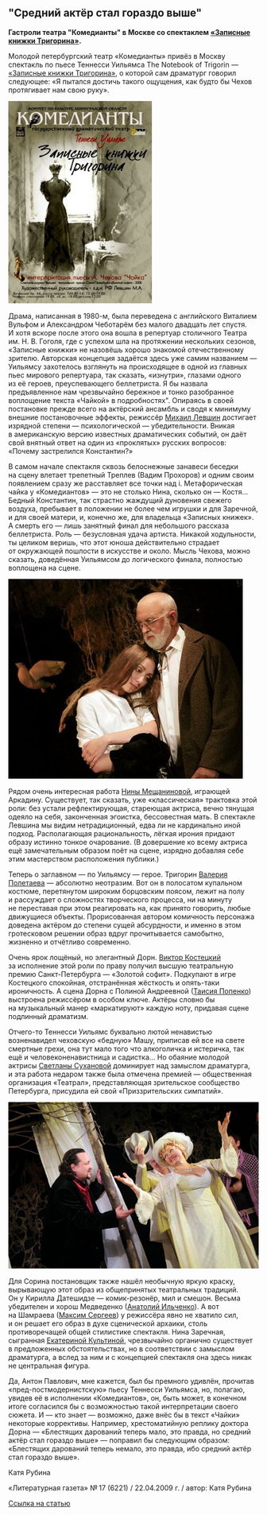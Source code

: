 ## "Средний актёр стал гораздо выше"


**Гастроли театра "Комедианты" в Москве со спектаклем [«Записные книжки Тригорина»][0].**


Молодой петербургский театр «Комедианты» привёз в Москву спектакль по пьесе Теннесси Уильямса The Notebook of Trigorin — [«Записные книжки Тригорина»][0], о которой сам драматург говорил следующее: «Я пытался достичь такого ощущения, как будто бы Чехов протягивает нам свою руку».


[
![](../../performance/zapisnye-knizhki-trigorina/poster.jpg)
][0]


Драма, написанная в 1980-м, была переведена с английского Виталием Вульфом и Александром Чеботарём без малого двадцать лет спустя. И хотя вскоре после этого она вошла в репертуар столичного Театра им. Н. В. Гоголя, где с успехом шла на протяжении нескольких сезонов, «Записные книжки» не назовёшь хорошо знакомой отечественному зрителю. Авторская концепция задаётся здесь уже самим названием — Уильямсу захотелось взглянуть на происходящее в одной из главных пьес мирового репертуара, так сказать, «изнутри», глазами одного из её героев, преуспевающего беллетриста. Я бы назвала предъявленное нам чрезвычайно бережное и тонко разобранное воплощение текста «Чайкой» в подробностях". Опираясь в своей постановке прежде всего на актёрский ансамбль и сводя к минимуму внешние постановочные эффекты, режиссёр [Михаил Левшин][1] достигает изрядной степени — психологической — убедительности. Вникая в американскую версию известных драматических событий, он даёт свой внятный ответ на один из «проклятых» русских вопросов: «Почему застрелился Константин?»

В самом начале спектакля сквозь белоснежные занавеси беседки на сцену влетает трепетный Треплев (Вадим Прохоров) и одним своим появлением сразу же расставляет все точки над i. Метафорическая чайка у «Комедиантов» — это не столько Нина, сколько он — Костя… Бедный Константин, так страстно жаждущий дуновения свежего воздуха, пребывает в положении не более чем игрушки и для Заречной, и для своей матери, и, конечно же, для владельца «Записных книжек». А смерть его — лишь занятный финал для небольшого рассказа беллетриста. Роль — безусловная удача артиста. Никакой ходульности, ты целиком веришь, что этот юноша действительно страдает от окружающей пошлости в искусстве и около. Мысль Чехова, можно сказать, доведённая Уильямсом до логического финала, полностью воплощена на сцене.

[
![](../pust-rastsvetayut-vse-tsvety/image-01.jpg)
][0]

Рядом очень интересная работа [Нины Мещаниновой][2], играющей Аркадину. Существует, так сказать, уже «классическая» трактовка этой роли: без устали рефлектирующая, стареющая актриса, вечно тянущая одеяло на себя, законченная эгоистка, бессовестная мать. В спектакле Левшина мы видим нетрадиционный, едва ли не кардинально иной подход. Располагающая рациональность, лёгкая ирония придают образу истинно тонкое очарование. (В довершение ко всему актриса ещё замечательным образом поёт на сцене, изрядно добавляя себе этим мастерством расположения публики.)


Теперь о заглавном — по Уильямсу — герое. Тригорин [Валерия Полетаева][3] — абсолютно неотразим. Вот он в полосатом купальном костюме, перетянутом широким борцовским поясом, лежит на полу и рассуждает о сложностях творческого процесса, ни на минуту не переставая при этом реагировать на, как принято говорить, любые движущиеся объекты. Прорисованная автором комичность персонажа доведена актёром до степени сущей абсурдности, и именно в этом гротесковом решении образ вдруг прочитывается самобытно, жизненно и отчётливо современно.


Очень ярок лощёный, но элегантный Дорн. [Виктор Костецкий][4] за исполнение этой роли по праву получил высшую театральную премию Санкт-Петербурга — «Золотой софит». Подкупают в игре Костецкого спокойная, отстранённая жёсткость и опять-таки ироничность. А сцена Дорна с Полиной Андреевной ([Таисия Попенко][5]) выстроена режиссёром в особом ключе. Актёры словно бы на музыкальный манер «маркатируют» каждую ноту, придавая сцене подлинный драматизм.


Отчего-то Теннесси Уильямс буквально лютой ненавистью возненавидел чеховскую «бедную» Машу, приписав ей все на свете смертные грехи, она тут мало того что алкоголичка и истеричка, так ещё и человеконенавистница и садистка… Но обаяние молодой актрисы [Светланы Сухановой][6] доминирует над замыслом драматурга, и эта работа недаром также была отмечена премией — общественная организация «Театрал», представляющая зрительское сообщество Петербурга, присудила ей свой «Приззрительских симпатий».


[
![](image-03.jpg)
][0]


Для Сорина постановщик также нашёл необычную яркую краску, вырывающую этот образ из общепринятых театральных традиций. Он у Кирилла Датешидзе — комик-резонёр, мил и смешон. Весьма убедителен и хорош Медведенко ([Анатолий Ильченко][7]). А вот на Шамраева ([Максим Сергеев][8]) у режиссёра явно не хватило сил, и он решает его образ в духе сценической архаики, столь противоречащей общей стилистике спектакля. Нина Заречная, сыгранная [Екатериной Культиной][9], чрезвычайно органично существует в предложенных обстоятельствах, но в соответствии с замыслом драматурга, а вслед за ним и с концепцией спектакля она здесь никак не центральная фигура.


Да, Антон Павлович, мне кажется, был бы премного удивлён, прочитав «пред-постмодернистскую» пьесу Теннесси Уильямса, но, полагаю, увидев её в исполнении «Комедиантов», он, быть может, в конечном итоге согласился бы с возможностью такой интерпретации своего сюжета. И — кто знает — возможно, даже внёс бы в текст «Чайки» некоторые коррективы. Например, хрестоматийную реплику доктора Дорна — «Блестящих дарований теперь мало, это правда, но средний актёр стал гораздо выше» — поправил бы следующим образом: «Блестящих дарований теперь немало, это правда, ибо средний актёр стал гораздо выше».


Катя Рубина


«Литературная газета» № 17 (6221) / 22.04.2009 г. / автор: Катя Рубина


[Ссылка на статью][10]

[0]: ../../performance/zapisnye-knizhki-trigorina "Записные книжки Тригорина"
[1]: ../../person/mikhail-levshin "Михаил Левшин"
[2]: ../../person/nina-meschaninova "Нина Мещанинова"
[3]: ../../person/valerii-poletaev "Валерий Полетаев"
[4]: ../../person/viktor-kostetskii "Виктор Костецкий"
[5]: ../../person/taisiya-popenko "Таисия Попенко"
[6]: ../../person/elizaveta-chernova "Елизавета Чернова"
[7]: ../../person/anatolii-ilchenko "Анатолий Ильченко"
[8]: ../../person/maksim-sergeev "Максим Сергеев"
[9]: ../../person/ekaterina-kultina "Екатерина Культина"
[10]: http://www.lgz.ru/article/8601/